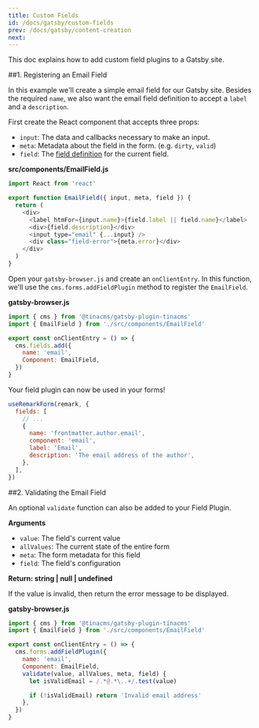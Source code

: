 ```yaml
---
title: Custom Fields
id: /docs/gatsby/custom-fields
prev: /docs/gatsby/content-creation
next:
---
```


This doc explains how to add custom field plugins to a Gatsby site.

##1. Registering an Email Field

In this example we'll create a simple email field for our Gatsby site. Besides the required `name`, we also want the email field definition to accept a `label` and a `description`.

First create the React component that accepts three props:

- `input`: The data and callbacks necessary to make an input.
- `meta`: Metadata about the field in the form. (e.g. `dirty`, `valid`)
- `field`: The [field definition](../concepts/forms.md#field-definitions) for the current field.

**src/components/EmailField.js**

```javascript
import React from 'react'

export function EmailField({ input, meta, field }) {
  return (
    <div>
      <label htmFor={input.name}>{field.label || field.name}</label>
      <div>{field.description}</div>
      <input type="email" {...input} />
      <div class="field-error">{meta.error}</div>
    </div>
  )
}
```

Open your `gatsby-browser.js` and create an `onClientEntry`. In this function, we'll use the `cms.forms.addFieldPlugin` method to register the `EmailField`.

**gatsby-browser.js**

```javascript
import { cms } from '@tinacms/gatsby-plugin-tinacms'
import { EmailField } from './src/components/EmailField'

export const onClientEntry = () => {
  cms.fields.add({
    name: 'email',
    Component: EmailField,
  })
}
```

Your field plugin can now be used in your forms!

```javascript
useRemarkForm(remark, {
  fields: [
    // ...
    {
      name: 'frontmatter.author.email',
      component: 'email',
      label: 'Email',
      description: 'The email address of the author',
    },
  ],
})
```

##2. Validating the Email Field

An optional `validate` function can also be added to your Field Plugin.

**Arguments**

- `value`: The field's current value
- `allValues`: The current state of the entire form
- `meta`: The form metadata for this field
- `field`: The field's configuration

**Return: string | null | undefined**

If the value is invalid, then return the error message to be displayed.

**gatsby-browser.js**

```javascript
import { cms } from '@tinacms/gatsby-plugin-tinacms'
import { EmailField } from './src/components/EmailField'

export const onClientEntry = () => {
  cms.forms.addFieldPlugin({
    name: 'email',
    Component: EmailField,
    validate(value, allValues, meta, field) {
      let isValidEmail = /.*@.*\..+/.test(value)

      if (!isValidEmail) return 'Invalid email address'
    },
  })
}
```
